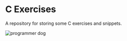 # C Exercises

A repository for storing some C exercises and snippets.

![programmer dog](https://user-images.githubusercontent.com/29918030/99206111-54bbb780-2799-11eb-8f61-24a96c24f438.png)

